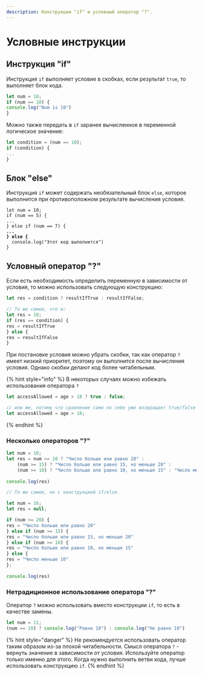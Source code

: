 ```yaml
---
description: Конструкции "if" и условный оператор "?".
---
```


# Условные инструкции

## Инструкция "if"

Инструкция `if` выполняет условие в скобках, если  результат `true`, то выполняет блок кода.

```javascript
let num = 10;
if (num == 10) {
console.log("Num is 10")
}
```

Можно также передать в `if` заранее вычисленное в переменной логическое значение:

```javascript
let condition = (num == 10);
if (condition) {
...
}
```

## Блок "else"

Инструкция `if` может содержать необязательный блок `else`, которое выполнится при противоположном результате вычисления условия.

<pre class="language-javascript"><code class="lang-javascript">let num = 10;
if (num == 5) {
...
} else if (num == 7) {
<strong>...
</strong><strong>} else {
</strong>  console.log("Этот код выполнится")
}
</code></pre>

## Условный оператор "?"

Если есть необходимость определить переменную в зависимости от условия, то можно использовать следующую конструкцию:

```javascript
let res = condition ? resultIfTrue : resultIfFalse;

// То же самое, что и:
let res = 10;
if (res == condition) {
res = resultIfTrue
} else {
res = resultIfFalse
}
```

При постановке условия можно убрать скобки, так как оператор `?`  имеет низкий приоритет, поэтому он выполнится после вычисления условия. Однако скобки делают код более читабельным.

{% hint style="info" %}
В некоторых случаях можно избежать использования оператора `?`

```javascript
let accessAllowed = age > 18 ? true : false;

// или же, потому что сравнение само по себе уже возвращает true/false
let accessAllowed = age > 18;
```
{% endhint %}

### Несколько операторов "?"

```javascript
let num = 10;
let res = num >= 20 ? "Число больше или равно 20" :
    (num >= 15) ? "Число больше или равно 15, но меньше 20" :
    (num >= 10) ? "Число больше или равно 10, но меньше 15" : "Число меньше 10";
    
console.log(res)
```

```javascript
// То же самое, но с конструкцией if/else

let num = 16;
let res = null;

if (num >= 20) {
res = "Число больше или равно 20"
} else if (num >= 15) {
res = "Число больше или равно 15, но меньше 20"
} else if (num >= 10) {
res = "Число больше или равно 10, но меньше 15"
} else {
res = "Число меньше 10"
};
    
console.log(res)
```

### Нетрадиционное использование оператора "?"

Оператор `?` можно использовать вместо конструкции `if`, то есть в качестве замены.

```javascript
let num = 11;
(num == 10) ? console.log("Равно 10") : console.log("Не равно 10")
```

{% hint style="danger" %}
Не рекомендуется использовать оператор таким образом из-за плохой читабельности. Смысл оператора `?` - вернуть значение в зависимости от условия. Используйте оператор только именно для этого. Когда нужно выполнить ветви кода, лучше использовать конструкцию `if`.
{% endhint %}

